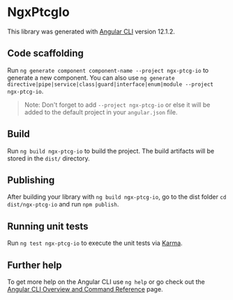 # NgxPtcgIo

This library was generated with [Angular CLI](https://github.com/angular/angular-cli) version 12.1.2.

## Code scaffolding

Run `ng generate component component-name --project ngx-ptcg-io` to generate a new component. You can also use `ng generate directive|pipe|service|class|guard|interface|enum|module --project ngx-ptcg-io`.
> Note: Don't forget to add `--project ngx-ptcg-io` or else it will be added to the default project in your `angular.json` file. 

## Build

Run `ng build ngx-ptcg-io` to build the project. The build artifacts will be stored in the `dist/` directory.

## Publishing

After building your library with `ng build ngx-ptcg-io`, go to the dist folder `cd dist/ngx-ptcg-io` and run `npm publish`.

## Running unit tests

Run `ng test ngx-ptcg-io` to execute the unit tests via [Karma](https://karma-runner.github.io).

## Further help

To get more help on the Angular CLI use `ng help` or go check out the [Angular CLI Overview and Command Reference](https://angular.io/cli) page.
